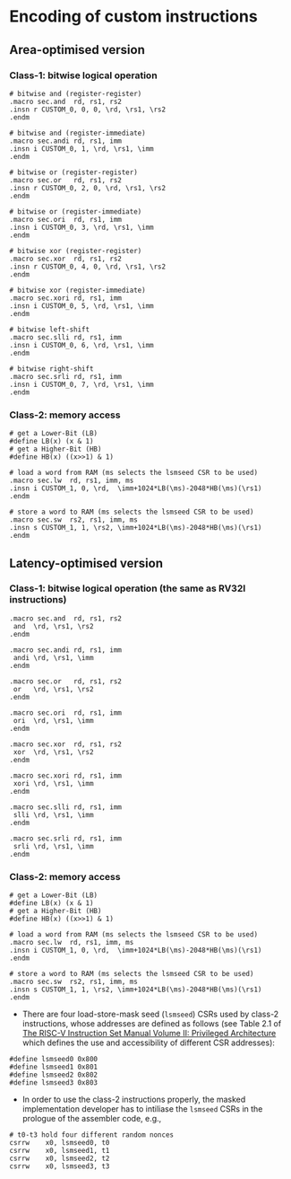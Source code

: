# Encoding of custom instructions

<!--- ==================================================================== --->

## Area-optimised version

### Class-1: bitwise logical operation

```
# bitwise and (register-register)
.macro sec.and  rd, rs1, rs2 
.insn r CUSTOM_0, 0, 0, \rd, \rs1, \rs2
.endm

# bitwise and (register-immediate)
.macro sec.andi rd, rs1, imm 
.insn i CUSTOM_0, 1, \rd, \rs1, \imm
.endm

# bitwise or (register-register)
.macro sec.or   rd, rs1, rs2 
.insn r CUSTOM_0, 2, 0, \rd, \rs1, \rs2
.endm

# bitwise or (register-immediate)
.macro sec.ori  rd, rs1, imm 
.insn i CUSTOM_0, 3, \rd, \rs1, \imm
.endm

# bitwise xor (register-register)
.macro sec.xor  rd, rs1, rs2 
.insn r CUSTOM_0, 4, 0, \rd, \rs1, \rs2
.endm

# bitwise xor (register-immediate)
.macro sec.xori rd, rs1, imm 
.insn i CUSTOM_0, 5, \rd, \rs1, \imm
.endm

# bitwise left-shift
.macro sec.slli rd, rs1, imm 
.insn i CUSTOM_0, 6, \rd, \rs1, \imm
.endm

# bitwise right-shift
.macro sec.srli rd, rs1, imm 
.insn i CUSTOM_0, 7, \rd, \rs1, \imm
.endm

```

### Class-2: memory access

```
# get a Lower-Bit (LB)
#define LB(x) (x & 1) 
# get a Higher-Bit (HB)
#define HB(x) ((x>>1) & 1) 

# load a word from RAM (ms selects the lsmseed CSR to be used)
.macro sec.lw  rd, rs1, imm, ms 
.insn i CUSTOM_1, 0, \rd,  \imm+1024*LB(\ms)-2048*HB(\ms)(\rs1)
.endm

# store a word to RAM (ms selects the lsmseed CSR to be used)
.macro sec.sw  rs2, rs1, imm, ms
.insn s CUSTOM_1, 1, \rs2, \imm+1024*LB(\ms)-2048*HB(\ms)(\rs1)
.endm 
```

<!--- ==================================================================== --->

## Latency-optimised version

### Class-1: bitwise logical operation (the same as RV32I instructions)

```
.macro sec.and  rd, rs1, rs2 
 and  \rd, \rs1, \rs2
.endm

.macro sec.andi rd, rs1, imm 
 andi \rd, \rs1, \imm
.endm

.macro sec.or   rd, rs1, rs2 
 or   \rd, \rs1, \rs2 
.endm

.macro sec.ori  rd, rs1, imm 
 ori  \rd, \rs1, \imm
.endm

.macro sec.xor  rd, rs1, rs2
 xor  \rd, \rs1, \rs2 
.endm

.macro sec.xori rd, rs1, imm 
 xori \rd, \rs1, \imm
.endm

.macro sec.slli rd, rs1, imm 
 slli \rd, \rs1, \imm
.endm

.macro sec.srli rd, rs1, imm 
 srli \rd, \rs1, \imm
.endm
```

### Class-2: memory access

```
# get a Lower-Bit (LB)
#define LB(x) (x & 1) 
# get a Higher-Bit (HB)
#define HB(x) ((x>>1) & 1) 

# load a word from RAM (ms selects the lsmseed CSR to be used)
.macro sec.lw  rd, rs1, imm, ms 
.insn i CUSTOM_1, 0, \rd,  \imm+1024*LB(\ms)-2048*HB(\ms)(\rs1)
.endm

# store a word to RAM (ms selects the lsmseed CSR to be used)
.macro sec.sw  rs2, rs1, imm, ms
.insn s CUSTOM_1, 1, \rs2, \imm+1024*LB(\ms)-2048*HB(\ms)(\rs1)
.endm 
```

- There are four load-store-mask seed (`lsmseed`) CSRs used by class-2 instructions, 
whose addresses are defined as follows (see Table 2.1 of [The RISC-V Instruction Set Manual
Volume II: Privileged Architecture](https://github.com/riscv/riscv-isa-manual/releases/download/Priv-v1.12/riscv-privileged-20211203.pdf) which defines the use and accessibility of different CSR addresses):
```
#define lsmseed0 0x800
#define lsmseed1 0x801
#define lsmseed2 0x802
#define lsmseed3 0x803
```

- In order to use the class-2 instructions properly, 
the masked implementation developer has to intiliase the `lsmseed` CSRs in the prologue of the assembler code, 
e.g., 
```
# t0-t3 hold four different random nonces
csrrw    x0, lsmseed0, t0
csrrw    x0, lsmseed1, t1
csrrw    x0, lsmseed2, t2
csrrw    x0, lsmseed3, t3
``` 

<!--- ==================================================================== --->
